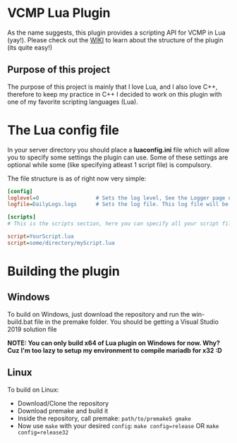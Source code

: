 # VCMP Lua Plugin

As the name suggests, this plugin provides a scripting API for VCMP in Lua (yay!). Please check out the [WIKI](https://github.com/DizzasTeR/VCMP-Lua/wiki) to learn
about the structure of the plugin (its quite easy!)

## Purpose of this project
The purpose of this project is mainly that I love Lua, and I also love C++, therefore to keep my practice in C++ I decided to work on this plugin with one of my
favorite scripting languages (Lua).

# The Lua config file
In your server directory you should place a **luaconfig.ini** file which will allow you to specify some settings the plugin can use. Some of these settings are
optional while some (like specifying atleast 1 script file) is compulsory.

The file structure is as of right now very simple:
```ini
[config]
loglevel=0                  # Sets the log level, See the Logger page on Wiki for more information
logfile=DailyLogs.logs      # Sets the log file. This log file will be used to create daily logs and it will log everything logged by Logger class, regardless of level

[scripts]
# This is the scripts section, here you can specify all your script files that you want to run.

script=YourScript.lua
script=some/directory/myScript.lua
```

# Building the plugin
## Windows
To build on Windows, just download the repository and run the win-build.bat file in the premake folder. You should be getting a Visual Studio 2019 solution file

**NOTE: You can only build x64 of Lua plugin on Windows for now. Why? Cuz I'm too lazy to setup my environment to compile mariadb for x32 :D**

## Linux
To build on Linux:
* Download/Clone the repository
* Download premake and build it
* Inside the repository, call premake: `path/to/premake5 gmake`
* Now use `make` with your desired `config`: `make config=release` OR `make config=release32`